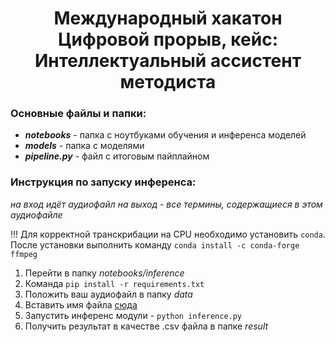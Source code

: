 <h1 align="center">Международный хакатон Цифровой прорыв, кейс: <b>Интеллектуальный ассистент методиста</b></h1>

### Основные файлы и папки:

<ul>
<li><b><i>notebooks</i></b> - папка с ноутбуками обучения и инференса моделей</li>
<li><b><i>models</i></b> - папка с моделями</li>
<li><b><i>pipeline.py</i></b> - файл с итоговым пайплайном</li>
</ul>

### Инструкция по запуску инференса:
<span><i>на вход идёт аудиофайл на выход - все термины, содержащиеся в этом аудиофайле</i></span>

<span>!!! Для корректной транскрибации на CPU необходимо установить `conda`. </span>
<span>После установки выполнить команду `conda install -c conda-forge ffmpeg`</span>

1. Перейти в папку <i>notebooks/inference</i>
2. Команда `pip install -r requirements.txt`
3. Положить ваш аудиофайл в папку <i>data</i>
4. Вставить имя файла <a href="#">сюда</a>
5. Запустить инференс модули - `python inference.py`
6. Получить результат в качестве .csv файла в папке <i>result</i>
